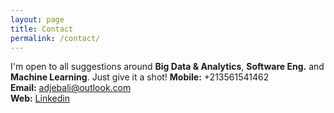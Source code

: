 ```yaml
---
layout: page
title: Contact
permalink: /contact/
---
```


I'm open to all suggestions around **Big Data & Analytics**, **Software Eng.** and **Machine Learning**. Just give it a shot!
**Mobile:** +213561541462 <br/>
**Email:** [adjebali@outlook.com](mailto:adjebali@outlook.com) <br/>
**Web:** [Linkedin](https://www.linkedin.com/in/a-djebali/) <br/>
